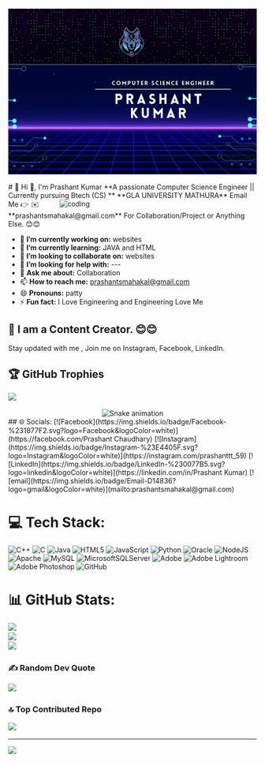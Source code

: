 <p align="center">
  <img src=https://github.com/prashantkumar24com/prashantkumar24com/blob/main/89442073-2890-499a-b99a-925ce27f73f0.jpg?raw=true/>
</p>
# 💫 Hi 👋, I'm Prashant Kumar
**A passionate Computer Science Engineer || Currently pursuing Btech (CS) **
**GLA UNIVERSITY MATHURA**
<!-- GIF Animation -->
<img align="right" alt="coding" width="400" src="https://camo.githubusercontent.com/4d9f5ecceb711eec6e2018f38a5677dc657c9738d4a65ba3b928c41c0a45b439/68747470733a2f2f6d69726f2e6d656469756d2e636f6d2f6d61782f313336302f302a37513379765349765f7430696f4a2d5a2e676966" />
Email Me 👉 ✉️ **prashantsmahakal@gmail.com** For Collaboration/Project or Anything Else. 😊😊

- 🔭 **I’m currently working on:** websites
- 🌱 **I’m currently learning:** JAVA and HTML
- 👯 **I’m looking to collaborate on:** websites
- 🤔 **I’m looking for help with:** ---
- 💬 **Ask me about:** Collaboration
- 📫 **How to reach me:** prashantsmahakal@gmail.com
- 😄 **Pronouns:** patty
- ⚡ **Fun fact:** I Love Engineering and Engineering Love Me

## 🔗 I am a Content Creator. 😊😊
Stay updated with me , Join me on Instagram, Facebook, LinkedIn.

## 🏆 GitHub Trophies
![](https://github-profile-trophy.vercel.app/?username=prashantkumar24com&theme=ambient_gradient&no-frame=false&no-bg=true&margin-w=4)

<!-- Snake Game Repo View -->

<div align="center">
  <img src="https://profile-readme-generator.com/assets/snake.svg" alt="Snake animation" />
</div>
## 🌐 Socials:
[![Facebook](https://img.shields.io/badge/Facebook-%231877F2.svg?logo=Facebook&logoColor=white)](https://facebook.com/Prashant Chaudhary) [![Instagram](https://img.shields.io/badge/Instagram-%23E4405F.svg?logo=Instagram&logoColor=white)](https://instagram.com/prashanttt_59) [![LinkedIn](https://img.shields.io/badge/LinkedIn-%230077B5.svg?logo=linkedin&logoColor=white)](https://linkedin.com/in/Prashant Kumar) [![email](https://img.shields.io/badge/Email-D14836?logo=gmail&logoColor=white)](mailto:prashantsmahakal@gmail.com) 

# 💻 Tech Stack:
![C++](https://img.shields.io/badge/c++-%2300599C.svg?style=flat&logo=c%2B%2B&logoColor=white) ![C](https://img.shields.io/badge/c-%2300599C.svg?style=flat&logo=c&logoColor=white) ![Java](https://img.shields.io/badge/java-%23ED8B00.svg?style=flat&logo=openjdk&logoColor=white) ![HTML5](https://img.shields.io/badge/html5-%23E34F26.svg?style=flat&logo=html5&logoColor=white) ![JavaScript](https://img.shields.io/badge/javascript-%23323330.svg?style=flat&logo=javascript&logoColor=%23F7DF1E) ![Python](https://img.shields.io/badge/python-3670A0?style=flat&logo=python&logoColor=ffdd54) ![Oracle](https://img.shields.io/badge/Oracle-F80000?style=flat&logo=oracle&logoColor=white) ![NodeJS](https://img.shields.io/badge/node.js-6DA55F?style=flat&logo=node.js&logoColor=white) ![Apache](https://img.shields.io/badge/apache-%23D42029.svg?style=flat&logo=apache&logoColor=white) ![MySQL](https://img.shields.io/badge/mysql-4479A1.svg?style=flat&logo=mysql&logoColor=white) ![MicrosoftSQLServer](https://img.shields.io/badge/Microsoft%20SQL%20Server-CC2927?style=flat&logo=microsoft%20sql%20server&logoColor=white) ![Adobe](https://img.shields.io/badge/adobe-%23FF0000.svg?style=flat&logo=adobe&logoColor=white) ![Adobe Lightroom](https://img.shields.io/badge/Adobe%20Lightroom-31A8FF.svg?style=flat&logo=Adobe%20Lightroom&logoColor=white) ![Adobe Photoshop](https://img.shields.io/badge/adobe%20photoshop-%2331A8FF.svg?style=flat&logo=adobe%20photoshop&logoColor=white) ![GitHub](https://img.shields.io/badge/github-%23121011.svg?style=flat&logo=github&logoColor=white)
# 📊 GitHub Stats:
![](https://github-readme-stats.vercel.app/api?username=prashantkumar24com&theme=ambient_gradient&hide_border=false&include_all_commits=false&count_private=false)<br/>
![](https://nirzak-streak-stats.vercel.app/?user=prashantkumar24com&theme=ambient_gradient&hide_border=false)<br/>
![](https://github-readme-stats.vercel.app/api/top-langs/?username=prashantkumar24com&theme=ambient_gradient&hide_border=false&include_all_commits=false&count_private=false&layout=compact)
### ✍️ Random Dev Quote
![](https://quotes-github-readme.vercel.app/api?type=horizontal&theme=radical)

### 🔝 Top Contributed Repo
![](https://github-contributor-stats.vercel.app/api?username=prashantkumar24com&limit=5&theme=ambient_gradient&combine_all_yearly_contributions=true)

---
[![](https://visitcount.itsvg.in/api?id=prashantkumar24com&icon=0&color=0)](https://visitcount.itsvg.in)

<!-- Proudly created with GPRM ( https://gprm.itsvg.in ) -->
